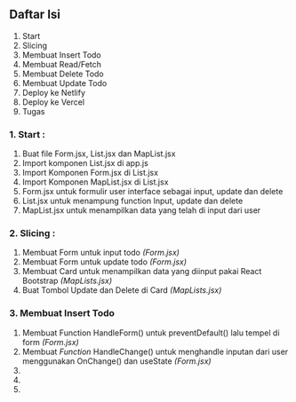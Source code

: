 ## Daftar Isi

1. Start
2. Slicing
3. Membuat Insert Todo
4. Membuat Read/Fetch
5. Membuat Delete Todo
6. Membuat Update Todo
7. Deploy ke Netlify
8. Deploy ke Vercel
9. Tugas



### 1. Start :

  1. Buat file Form.jsx, List.jsx dan MapList.jsx
  2. Import komponen List.jsx di app.js
  3. Import Komponen Form.jsx di List.jsx
  4. Import Komponen MapList.jsx di List.jsx
  5. Form.jsx untuk formulir user interface sebagai input, update dan delete
  6. List.jsx untuk menampung function Input, update dan delete
  7. MapList.jsx untuk menampilkan data yang telah di input dari user



### 2. Slicing :

  1.  Membuat Form untuk input todo _(Form.jsx)_
  2.  Membuat Form untuk update todo  _(Form.jsx)_
  3.  Membuat Card untuk menampilkan data yang diinput pakai React Bootstrap _(MapLists.jsx)_
  4.  Buat Tombol Update dan Delete di Card _(MapLists.jsx)_



### 3. Membuat Insert Todo

  1.  Membuat Function HandleForm() untuk preventDefault() lalu tempel di form _(Form.jsx)_
  2.  Membuat *Function* HandleChange() untuk menghandle inputan dari user menggunakan OnChange() dan useState _(Form.jsx)_
  3.
  4.
  5.
